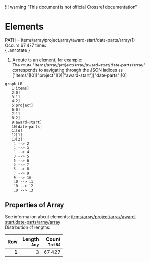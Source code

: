 !!! warning "This document is not official Crossref documentation"
# Elements
PATH = items/array/project/array/award-start/date-parts/array(1)  
Occurs 67 427 times  
{ .annotate }

1. A route to an element, for example:  
   The route "items/array/project/array/award-start/date-parts/array" corresponds to navigating through the JSON indices as  
   ["items"][0]["project"][0]["award-start"]["date-parts"][0]  

```mermaid
graph LR
   1[items]
   2[0]
   3[1]
   4[2]
   5[project]
   6[0]
   7[1]
   8[2]
   9[award-start]
   10[date-parts]
   11[0]
   12[1]
   13[2]
    1 --> 2
    1 --> 3
    1 --> 4
    3 --> 5
    5 --> 6
    5 --> 7
    5 --> 8
    7 --> 9
    9 --> 10
    10 --> 11
    10 --> 12
    10 --> 13
```


## Properties of Array
See information about elements: [items/array/project/array/award-start/date-parts/array/array](array/index.md)  
Distribution of lengths:  

| **Row** | **Length**<br>`Any` | **Count**<br>`Int64` |
|--------:|--------------------:|---------------------:|
| **1**   | 3                   | 67 427               |

